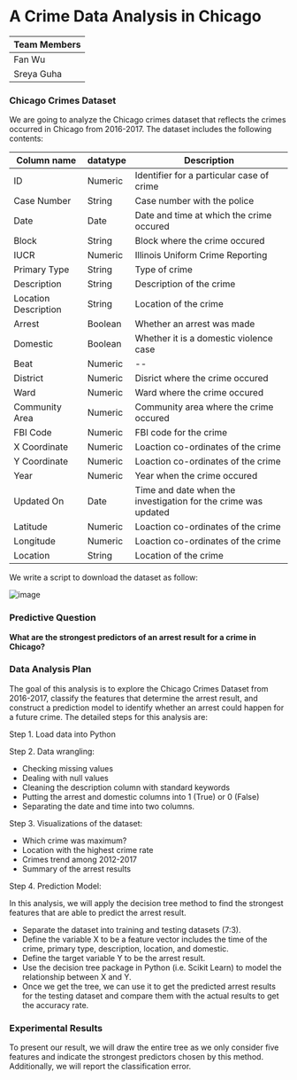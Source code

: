 # A Crime Data Analysis in Chicago

| **Team Members** |
| -- |
| Fan Wu |
| Sreya Guha |


### Chicago Crimes Dataset
We are going to analyze the Chicago crimes dataset that reflects the crimes occurred in Chicago from 2016-2017. The dataset includes the following contents:

| Column name | datatype | Description |
| --- | -- | -- |
| ID | Numeric | Identifier for a particular case of crime |
| Case Number | String | Case number with the police | 
| Date | Date | Date and time at which the crime occured | 
| Block | String | Block where the crime occured | 
| IUCR | Numeric | Illinois Uniform Crime Reporting |
| Primary Type | String | Type of crime |
| Description | String | Description of the crime |
| Location Description | String | Location of the crime |
| Arrest | Boolean | Whether an arrest was made | 
| Domestic | Boolean | Whether it is a domestic violence case | 
| Beat | Numeric | -- | 
| District | Numeric | Disrict where the crime occured | 
| Ward | Numeric | Ward where the crime occured | 
| Community Area | Numeric | Community area where the crime occured |
| FBI Code | Numeric | FBI code for the crime |
| X Coordinate | Numeric | Loaction co-ordinates of the crime |
| Y Coordinate | Numeric | Loaction co-ordinates of the crime |
| Year | Numeric | Year when the crime occured | 
| Updated On | Date | Time and date when the investigation for the crime was updated | 
| Latitude | Numeric | Loaction co-ordinates of the crime | 
| Longitude | Numeric | Loaction co-ordinates of the crime |
| Location | String | Location of the crime |


We write a script to download the dataset as follow:

![image]("https://github.com/UBC-MDS/DSCI522_sreya_fwu/blob/master/img/screenshot_data_load.png")


### Predictive Question

**What are the strongest predictors of an arrest result for a crime in Chicago?**

### Data Analysis Plan

The goal of this analysis is to explore the Chicago Crimes Dataset from 2016-2017, classify the features that determine the arrest result, and construct a prediction model to identify whether an arrest could happen for a future crime. The detailed steps for this analysis are:

Step 1. Load data into Python

Step 2. Data wrangling:

- Checking missing values
- Dealing with null values
- Cleaning the description column with standard keywords
- Putting the arrest and domestic columns into 1 (True) or 0 (False)
- Separating the date and time into two columns.

Step 3. Visualizations of the dataset:

- Which crime was maximum? 
- Location with the highest crime rate
- Crimes trend among 2012-2017
- Summary of the arrest results

Step 4. Prediction Model: 

In this analysis, we will apply the decision tree method to find the strongest features that are able to predict the arrest result.

- Separate the dataset into training and testing datasets (7:3).
- Define the variable X to be a feature vector includes the time of the crime, primary type, description, location, and domestic.
- Define the target variable Y to be the arrest result. 
- Use the decision tree package in Python (i.e. Scikit Learn) to model the relationship between X and Y. 
- Once we get the tree, we can use it to get the predicted arrest results for the testing dataset and compare them with the actual results to get the accuracy rate.


### Experimental Results

To present our result, we will draw the entire tree as we only consider five features and indicate the strongest predictors chosen by this method. Additionally, we will report the classification error.

